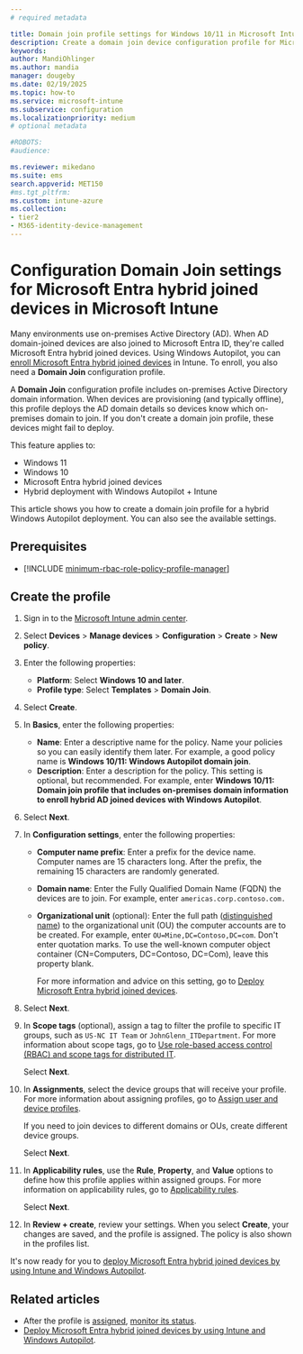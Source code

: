 ```yaml
---
# required metadata

title: Domain join profile settings for Windows 10/11 in Microsoft Intune
description: Create a domain join device configuration profile for Microsoft Entra hybrid joined devices. Use this profile to deploy on-premises Active Directory domain information to devices provisioned with Windows Autopilot and Microsoft Intune.
keywords:
author: MandiOhlinger
ms.author: mandia
manager: dougeby
ms.date: 02/19/2025
ms.topic: how-to
ms.service: microsoft-intune
ms.subservice: configuration
ms.localizationpriority: medium
# optional metadata

#ROBOTS:
#audience:

ms.reviewer: mikedano
ms.suite: ems
search.appverid: MET150
#ms.tgt_pltfrm:
ms.custom: intune-azure
ms.collection:
- tier2
- M365-identity-device-management
---
```


# Configuration Domain Join settings for Microsoft Entra hybrid joined devices in Microsoft Intune

Many environments use on-premises Active Directory (AD). When AD domain-joined devices are also joined to Microsoft Entra ID, they're called Microsoft Entra hybrid joined devices. Using Windows Autopilot, you can [enroll Microsoft Entra hybrid joined devices](/autopilot/windows-autopilot-hybrid) in Intune. To enroll, you also need a **Domain Join** configuration profile.

A **Domain Join** configuration profile includes on-premises Active Directory domain information. When devices are provisioning (and typically offline), this profile deploys the AD domain details so devices know which on-premises domain to join. If you don't create a domain join profile, these devices might fail to deploy.

This feature applies to:

- Windows 11
- Windows 10
- Microsoft Entra hybrid joined devices
- Hybrid deployment with Windows Autopilot + Intune

This article shows you how to create a domain join profile for a hybrid Windows Autopilot deployment. You can also see the available settings.

## Prerequisites

- [!INCLUDE [minimum-rbac-role-policy-profile-manager](../includes/minimum-rbac-role-policy-profile-manager.md)]

## Create the profile

1. Sign in to the [Microsoft Intune admin center](https://go.microsoft.com/fwlink/?linkid=2109431).
2. Select **Devices** > **Manage devices** > **Configuration** > **Create** > **New policy**.
3. Enter the following properties:

    - **Platform**: Select **Windows 10 and later**.
    - **Profile type**: Select **Templates** > **Domain Join**.

4. Select **Create**.
5. In **Basics**, enter the following properties:

    - **Name**: Enter a descriptive name for the policy. Name your policies so you can easily identify them later. For example, a good policy name is **Windows 10/11: Windows Autopilot domain join**.
    - **Description**: Enter a description for the policy. This setting is optional, but recommended. For example, enter **Windows 10/11: Domain join profile that includes on-premises domain information to enroll hybrid AD joined devices with Windows Autopilot**.

6. Select **Next**.
7. In **Configuration settings**, enter the following properties:

    - **Computer name prefix**: Enter a prefix for the device name. Computer names are 15 characters long. After the prefix, the remaining 15 characters are randomly generated.
    - **Domain name**: Enter the Fully Qualified Domain Name (FQDN) the devices are to join. For example, enter `americas.corp.contoso.com.`
    - **Organizational unit** (optional): Enter the full path ([distinguished name](/windows/win32/ad/object-names-and-identities#distinguished-name)) to the organizational unit (OU) the computer accounts are to be created. For example, enter `OU=Mine,DC=Contoso,DC=com`. Don't enter quotation marks. To use the well-known computer object container (CN=Computers, DC=Contoso, DC=Com), leave this property blank.

      For more information and advice on this setting, go to [Deploy Microsoft Entra hybrid joined devices](/autopilot/windows-autopilot-hybrid).

8. Select **Next**.

9. In **Scope tags** (optional), assign a tag to filter the profile to specific IT groups, such as `US-NC IT Team` or `JohnGlenn_ITDepartment`. For more information about scope tags, go to [Use role-based access control (RBAC) and scope tags for distributed IT](../fundamentals/scope-tags.md).

    Select **Next**.

10. In **Assignments**, select the device groups that will receive your profile. For more information about assigning profiles, go to [Assign user and device profiles](device-profile-assign.md).

    If you need to join devices to different domains or OUs, create different device groups.

    Select **Next**.

11. In **Applicability rules**, use the **Rule**, **Property**, and **Value** options to define how this profile applies within assigned groups. For more information on applicability rules, go to [Applicability rules](device-profile-create.md#applicability-rules).

    Select **Next**.

12. In **Review + create**, review your settings. When you select **Create**, your changes are saved, and the profile is assigned. The policy is also shown in the profiles list.

It's now ready for you to [deploy Microsoft Entra hybrid joined devices by using Intune and Windows Autopilot](/autopilot/windows-autopilot-hybrid).

## Related articles

- After the profile is [assigned](device-profile-assign.md), [monitor its status](device-profile-monitor.md).
- [Deploy Microsoft Entra hybrid joined devices by using Intune and Windows Autopilot](/autopilot/windows-autopilot-hybrid).
